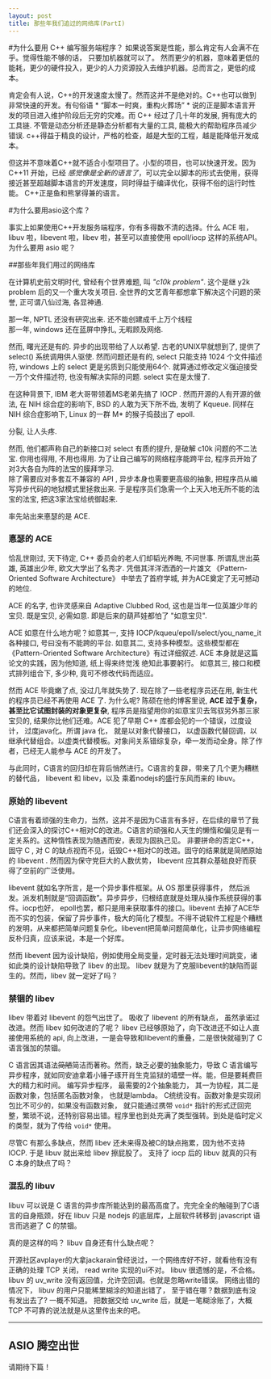 ```yaml
---
layout: post
title: 那些年我们追过的网络库(PartI)
---
```


#为什么要用 C++ 编写服务端程序？
如果说答案是性能，那么肯定有人会满不在乎。觉得性能不够的话， 只要加机器就可以了。
然而更少的机器，意味着更低的能耗，更少的硬件投入，更少的人力资源投入去维护机器。总而言之，更低的成本。

肯定会有人说，C++的开发速度太慢了。然而这并不是绝对的。C++也可以做到非常快速的开发。有句俗语 * “脚本一时爽，重构火葬场” * 说的正是脚本语言开发的项目进入维护阶段后无穷的灾难。而 C++ 经过了几十年的发展, 拥有庞大的工具链. 不管是动态分析还是静态分析都有大量的工具, 能极大的帮助程序员减少错误.
c++得益于精良的设计，严格的检查，越是大型的工程，越是能降低开发成本。

但这并不意味着C++就不适合小型项目了。小型的项目，也可以快速开发。因为 C++11 开始，已经 *感觉像是全新的语言了*，可以完全以脚本的形式去使用，获得接近甚至超越脚本语言的开发速度，同时得益于编译优化，获得不俗的运行时性能。
C++正是鱼和熊掌得兼的语言。

#为什么要用asio这个库？

事实上如果使用C++开发服务端程序，你有多得数不清的选择。什么 ACE 啦，libuv 啦，libevent 啦，libev 啦，甚至可以直接使用 epoll/iocp 这样的系统API。
为什么要用 asio 呢？

##那些年我们用过的网络库

在计算机史前文明时代, 曾经有个世界难题, 叫 *"c10k problem"*. 这个是继 y2k problem 后的又一个重大攻关项目. 全世界的文艺青年都想拿下解决这个问题的荣誉, 正可谓八仙过海, 各显神通.

那一年, NPTL 还没有研究出来. 还不能创建成千上万个线程 <br>
那一年, windows 还在蓝屏中挣扎, 无暇顾及网络.

然而, 曙光还是有的. 异步的出现带给了人以希望. 古老的UNIX早就想到了, 提供了 select() 系统调用供人驱使.
然而问题还是有的, select 只能支持 1024 个文件描述符, windows 上的 select 更是劣质到只能使用64个. 就算通过修改定义强迫接受一万个文件描述符, 也没有解决实际的问题. select  实在是太慢了.

在这种背景下, IBM 老大哥带领着MS老弟先搞了 IOCP . 然而开源的人有开源的做法, 在 NIH 综合症的影响下, BSD 的人敢为天下所不齿, 发明了 Kqueue. 同样在 NIH 综合症影响下, Linux 的一群 M* 的猴子捣鼓出了 epoll.

分裂, 让人头疼.

然而, 他们都声称自己的新接口对 select 有质的提升, 是破解 c10k 问题的不二法宝. 你用也得用, 不用也得用.
为了让自己编写的网络程序能跨平台, 程序员开始了对3大各自为阵的法宝的膜拜学习. <br>除了需要应对多套互不兼容的 API , 异步本身也需要更高级的抽象, 把程序员从编写异步代码的地狱模式里拯救出来. 于是程序员们急需一个上天入地无所不能的法宝的法宝, 把这3家法宝给统御起来.

率先站出来悳瑟的是 ACE.

### 悳瑟的 ACE
恰乱世刚过, 天下待定, C++ 委员会的老人们却韬光养晦, 不问世事. 所谓乱世出英雄, 英雄出少年, 欧文大学出了名秀才. 凭借其洋洋洒洒的一片雄文 《Pattern-Oriented Software Architecture》 中举去了首府学城, 并为ACE奠定了无可撼动的地位.

ACE 的名字, 也许灵感来自 Adaptive Clubbed Rod, 这也是当年一位英雄少年的宝贝. 既是宝贝, 必需如意. 即是后来的葫芦娃都怕了 "如意宝贝".

ACE 如意在什么地方呢？如意其一, 支持 IOCP/kqueu/epoll/select/you\_name\_it 各种接口, 号曰没有不能跨的平台. 如意其二, 支持多种模型。这些模型都在《Pattern-Oriented Software Architecture》有过详细叙述. ACE 本身就是这篇论文的实践，因为他知道, 纸上得来终觉浅 绝知此事要躬行。 如意其三, 接口和模式排列组合下, 多少种, 竟可不修改代码而适应。

然而 ACE 毕竟嫩了点, 没过几年就失势了. 现在除了一些老程序员还在用, 新生代的程序员已经不再使用 ACE 了. 为什么呢? 陈硕在他的博客里说, **ACE 过于复杂，甚至比它试图封装的对象更复杂**,
程序员是指望用你的如意宝贝去驾驭另外那三家宝贝的, 结果你比他们还难。ACE 犯了早期 C++ 库都会犯的一个错误，过度设计， 过度java化。所谓 java 化， 就是以对象代替接口， 以虚函数代替回调，以继承代替组合。以虚类代替模板。对象间关系错综复杂，牵一发而动全身。除了作者，已经无人能参与 ACE 的开发了。

与此同时，C语言的回归却在背后悄然进行。C语言的复辟，带来了几个更为糟糕的替代品， libevent 和 libev，以及 乘着nodejs的盛行东风而来的 libuv。

### 原始的 libevent
C语言有着顽强的生命力，当然，这并不是因为C语言有多好，在后续的章节了我们还会深入的探讨C++相对C的改进。C语言的顽强和人天生的懒惰和偏见是有一定关系的。这种惰性表现为随遇而安，表现为固执己见。 非要拼命的否定C++，固守 C , 对 C 的缺点视而不见，诋毁C++相对C的改进。固守的结果就是简陋原始的 libevent . 然而因为保守党巨大的人数优势， libevent 应其群众基础良好而获得了空前的广泛使用。

libevent 就如名字所言，是一个异步事件框架。从 OS 那里获得事件， 然后派发。派发机制就是“回调函数”。异步异步，归根结底就是处理从操作系统获得的事件。iocp也好， epoll也罢，都只是用来获取事件的接口。libevent 去掉了ACE华而不实的包装，保留了异步事件，极大的简化了模型。不得不说软件工程是个糟糕的发明，从来都把简单问题复杂化。libevent把简单问题简单化，让异步网络编程反朴归真，应该来说，本是一个好库。

然而 libevent 因为设计缺陷，例如使用全局变量，定时器无法处理时间跳变，诸如此类的设计缺陷导致了 libev 的出现。
libev 就是为了克服libevent的缺陷而诞生的。然而，libev 就一定好了吗？

### 禁锢的 libev
libev 带着对 libevent 的怨气出世了。 吸收了 libevent 的所有缺点，
虽然承诺过改进。然而 libev 如何改进的了呢？ libev 已经够原始了，向下改进还不如让人直接使用系统的 api, 向上改进，一是会导致和libevent的重叠，二是很快就碰到了 C 语言强加的禁锢。

C 语言因其语法~~简陋~~简洁而著称。然而，缺乏必要的抽象能力，导致 C 语言编写异步程序，就如同安迪拿着小锤子琢开肖生克监狱的墙壁一样。能，但是要耗费巨大的精力和时间。
编写异步程序， 最需要的2个抽象能力， 其一为协程，其二是函数对象，包括匿名函数对象， 也就是lambda。
C统统没有。函数对象是实现闭包比不可少的，如果没有函数对象， 就只能通过携带 `void*` 指针的形式迂回完整，繁琐不说，还特别容易出错。程序里也到处充满了类型强转。到处是临时定义的类型，就为了传给 `void*` 使用。

尽管C 有那么多缺点，然而 libev 还未来得及被C的缺点拖累，因为他不支持 IOCP. 于是 libuv 就出来给 libev 擦屁股了。 支持了 iocp 后的 libuv 就真的只有 C 本身的缺点了吗？

### 混乱的 libuv

libuv 可以说是 C 语言的异步库所能达到的最高高度了。完完全全的触碰到了C语言的自身瓶颈，好在 libuv 只是 nodejs 的底层库，上层软件转移到 javascript 语言而逃避了 C 的禁锢。

真的是这样的吗？ libuv 自身还有什么缺点呢？

开源社区avplayer的大拿jackarain曾经说过，一个网络库好不好，就看他有没有正确的处理 TCP 关闭， read write 实现的ui不对。
libuv 很遗憾的是，不合格。libuv 的 uv_write 没有返回值，允许空回调。也就是忽略write错误。
网络出错的情况下， libuv 的用户只能稀里糊涂的知道出错了， 至于错在哪？数据到底有没有发出去了? 一概不知道。
把数据交给 uv_write 后，就是一笔糊涂账了，大概 TCP 不可靠的说法就是从这里传出来的吧。

---

## ASIO 腾空出世

请期待下篇！









